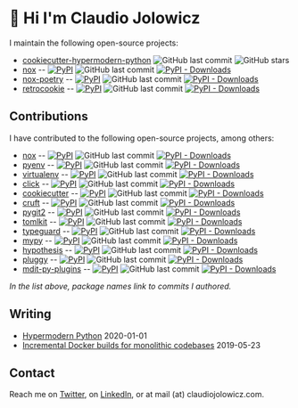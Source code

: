 # 👋 Hi I'm Claudio Jolowicz

I maintain the following open-source projects:

<!-- [[[cog

repos = [
    "cjolowicz/cookiecutter-hypermodern-python",
]

for repo in repos:
    org, _, package = repo.partition("/")
    entry = f"""\
- [{package}](https://github.com/{repo})
  ![GitHub last commit](https://img.shields.io/github/last-commit/{repo}?logo=python&style=flat-square)
  ![GitHub stars](https://img.shields.io/github/stars/{repo}?style=flat-square)
"""
    cog.out(entry)

repos = [
    "theacodes/nox",
    "cjolowicz/nox-poetry",
    "cjolowicz/retrocookie",
]

for repo in repos:
    org, _, package = repo.partition("/")
    entry = f"""\
- [{package}](https://github.com/{repo}) --
  [![PyPI](https://img.shields.io/pypi/v/{package}?style=flat-square)](https://pypi.org/project/{package})
  ![GitHub last commit](https://img.shields.io/github/last-commit/{repo}?logo=python&style=flat-square)
  [![PyPI - Downloads](https://img.shields.io/pypi/dm/{package}?style=flat-square)](https://pypistats.org/packages/{package})
"""
    cog.out(entry)

]]] -->
- [cookiecutter-hypermodern-python](https://github.com/cjolowicz/cookiecutter-hypermodern-python)
  ![GitHub last commit](https://img.shields.io/github/last-commit/cjolowicz/cookiecutter-hypermodern-python?logo=python&style=flat-square)
  ![GitHub stars](https://img.shields.io/github/stars/cjolowicz/cookiecutter-hypermodern-python?style=flat-square)
- [nox](https://github.com/theacodes/nox) --
  [![PyPI](https://img.shields.io/pypi/v/nox?style=flat-square)](https://pypi.org/project/nox)
  ![GitHub last commit](https://img.shields.io/github/last-commit/theacodes/nox?logo=python&style=flat-square)
  [![PyPI - Downloads](https://img.shields.io/pypi/dm/nox?style=flat-square)](https://pypistats.org/packages/nox)
- [nox-poetry](https://github.com/cjolowicz/nox-poetry) --
  [![PyPI](https://img.shields.io/pypi/v/nox-poetry?style=flat-square)](https://pypi.org/project/nox-poetry)
  ![GitHub last commit](https://img.shields.io/github/last-commit/cjolowicz/nox-poetry?logo=python&style=flat-square)
  [![PyPI - Downloads](https://img.shields.io/pypi/dm/nox-poetry?style=flat-square)](https://pypistats.org/packages/nox-poetry)
- [retrocookie](https://github.com/cjolowicz/retrocookie) --
  [![PyPI](https://img.shields.io/pypi/v/retrocookie?style=flat-square)](https://pypi.org/project/retrocookie)
  ![GitHub last commit](https://img.shields.io/github/last-commit/cjolowicz/retrocookie?logo=python&style=flat-square)
  [![PyPI - Downloads](https://img.shields.io/pypi/dm/retrocookie?style=flat-square)](https://pypistats.org/packages/retrocookie)
<!-- [[[end]]] -->

## Contributions

I have contributed to the following open-source projects, among others:

<!-- [[[cog

repos = [
    "theacodes/nox",
    "pyenv/pyenv",
    "pypa/virtualenv",
    "pallets/click",
    "cookiecutter/cookiecutter",
    "cruft/cruft",
    "libgit2/pygit2",
    "sdispater/tomlkit",
    "agronholm/typeguard",
    "python/mypy",
    "HypothesisWorks/hypothesis",
    "pytest-dev/pluggy",
    "executablebooks/mdit-py-plugins",
]

for repo in repos:
    org, _, package = repo.partition("/")

    if package == "click":
        url = "https://github.com/pallets/click/pull/1582/commits/b38cb0e2b1372c933ea42975632ee5792cef08cf"
    else:
        url = f"https://github.com/{org}/{package}/commits?author=cjolowicz"

    entry = f"""\
- [{package}]({url}) --
  [![PyPI](https://img.shields.io/pypi/v/{package}?style=flat-square)](https://pypi.org/project/{package})
  ![GitHub last commit](https://img.shields.io/github/last-commit/{repo}?logo=python&style=flat-square)
  [![PyPI - Downloads](https://img.shields.io/pypi/dm/{package}?style=flat-square)](https://pypistats.org/packages/{package})
"""
    cog.out(entry)

]]] -->
- [nox](https://github.com/theacodes/nox/commits?author=cjolowicz) --
  [![PyPI](https://img.shields.io/pypi/v/nox?style=flat-square)](https://pypi.org/project/nox)
  ![GitHub last commit](https://img.shields.io/github/last-commit/theacodes/nox?logo=python&style=flat-square)
  [![PyPI - Downloads](https://img.shields.io/pypi/dm/nox?style=flat-square)](https://pypistats.org/packages/nox)
- [pyenv](https://github.com/pyenv/pyenv/commits?author=cjolowicz) --
  [![PyPI](https://img.shields.io/pypi/v/pyenv?style=flat-square)](https://pypi.org/project/pyenv)
  ![GitHub last commit](https://img.shields.io/github/last-commit/pyenv/pyenv?logo=python&style=flat-square)
  [![PyPI - Downloads](https://img.shields.io/pypi/dm/pyenv?style=flat-square)](https://pypistats.org/packages/pyenv)
- [virtualenv](https://github.com/pypa/virtualenv/commits?author=cjolowicz) --
  [![PyPI](https://img.shields.io/pypi/v/virtualenv?style=flat-square)](https://pypi.org/project/virtualenv)
  ![GitHub last commit](https://img.shields.io/github/last-commit/pypa/virtualenv?logo=python&style=flat-square)
  [![PyPI - Downloads](https://img.shields.io/pypi/dm/virtualenv?style=flat-square)](https://pypistats.org/packages/virtualenv)
- [click](https://github.com/pallets/click/pull/1582/commits/b38cb0e2b1372c933ea42975632ee5792cef08cf) --
  [![PyPI](https://img.shields.io/pypi/v/click?style=flat-square)](https://pypi.org/project/click)
  ![GitHub last commit](https://img.shields.io/github/last-commit/pallets/click?logo=python&style=flat-square)
  [![PyPI - Downloads](https://img.shields.io/pypi/dm/click?style=flat-square)](https://pypistats.org/packages/click)
- [cookiecutter](https://github.com/cookiecutter/cookiecutter/commits?author=cjolowicz) --
  [![PyPI](https://img.shields.io/pypi/v/cookiecutter?style=flat-square)](https://pypi.org/project/cookiecutter)
  ![GitHub last commit](https://img.shields.io/github/last-commit/cookiecutter/cookiecutter?logo=python&style=flat-square)
  [![PyPI - Downloads](https://img.shields.io/pypi/dm/cookiecutter?style=flat-square)](https://pypistats.org/packages/cookiecutter)
- [cruft](https://github.com/cruft/cruft/commits?author=cjolowicz) --
  [![PyPI](https://img.shields.io/pypi/v/cruft?style=flat-square)](https://pypi.org/project/cruft)
  ![GitHub last commit](https://img.shields.io/github/last-commit/cruft/cruft?logo=python&style=flat-square)
  [![PyPI - Downloads](https://img.shields.io/pypi/dm/cruft?style=flat-square)](https://pypistats.org/packages/cruft)
- [pygit2](https://github.com/libgit2/pygit2/commits?author=cjolowicz) --
  [![PyPI](https://img.shields.io/pypi/v/pygit2?style=flat-square)](https://pypi.org/project/pygit2)
  ![GitHub last commit](https://img.shields.io/github/last-commit/libgit2/pygit2?logo=python&style=flat-square)
  [![PyPI - Downloads](https://img.shields.io/pypi/dm/pygit2?style=flat-square)](https://pypistats.org/packages/pygit2)
- [tomlkit](https://github.com/sdispater/tomlkit/commits?author=cjolowicz) --
  [![PyPI](https://img.shields.io/pypi/v/tomlkit?style=flat-square)](https://pypi.org/project/tomlkit)
  ![GitHub last commit](https://img.shields.io/github/last-commit/sdispater/tomlkit?logo=python&style=flat-square)
  [![PyPI - Downloads](https://img.shields.io/pypi/dm/tomlkit?style=flat-square)](https://pypistats.org/packages/tomlkit)
- [typeguard](https://github.com/agronholm/typeguard/commits?author=cjolowicz) --
  [![PyPI](https://img.shields.io/pypi/v/typeguard?style=flat-square)](https://pypi.org/project/typeguard)
  ![GitHub last commit](https://img.shields.io/github/last-commit/agronholm/typeguard?logo=python&style=flat-square)
  [![PyPI - Downloads](https://img.shields.io/pypi/dm/typeguard?style=flat-square)](https://pypistats.org/packages/typeguard)
- [mypy](https://github.com/python/mypy/commits?author=cjolowicz) --
  [![PyPI](https://img.shields.io/pypi/v/mypy?style=flat-square)](https://pypi.org/project/mypy)
  ![GitHub last commit](https://img.shields.io/github/last-commit/python/mypy?logo=python&style=flat-square)
  [![PyPI - Downloads](https://img.shields.io/pypi/dm/mypy?style=flat-square)](https://pypistats.org/packages/mypy)
- [hypothesis](https://github.com/HypothesisWorks/hypothesis/commits?author=cjolowicz) --
  [![PyPI](https://img.shields.io/pypi/v/hypothesis?style=flat-square)](https://pypi.org/project/hypothesis)
  ![GitHub last commit](https://img.shields.io/github/last-commit/HypothesisWorks/hypothesis?logo=python&style=flat-square)
  [![PyPI - Downloads](https://img.shields.io/pypi/dm/hypothesis?style=flat-square)](https://pypistats.org/packages/hypothesis)
- [pluggy](https://github.com/pytest-dev/pluggy/commits?author=cjolowicz) --
  [![PyPI](https://img.shields.io/pypi/v/pluggy?style=flat-square)](https://pypi.org/project/pluggy)
  ![GitHub last commit](https://img.shields.io/github/last-commit/pytest-dev/pluggy?logo=python&style=flat-square)
  [![PyPI - Downloads](https://img.shields.io/pypi/dm/pluggy?style=flat-square)](https://pypistats.org/packages/pluggy)
- [mdit-py-plugins](https://github.com/executablebooks/mdit-py-plugins/commits?author=cjolowicz) --
  [![PyPI](https://img.shields.io/pypi/v/mdit-py-plugins?style=flat-square)](https://pypi.org/project/mdit-py-plugins)
  ![GitHub last commit](https://img.shields.io/github/last-commit/executablebooks/mdit-py-plugins?logo=python&style=flat-square)
  [![PyPI - Downloads](https://img.shields.io/pypi/dm/mdit-py-plugins?style=flat-square)](https://pypistats.org/packages/mdit-py-plugins)
<!-- [[[end]]] -->

*In the list above, package names link to commits I authored.*

## Writing

- [Hypermodern Python](https://cjolowicz.github.io/posts/hypermodern-python-01-setup/) 2020-01-01
- [Incremental Docker builds for monolithic codebases](https://cjolowicz.github.io/posts/incremental-docker-builds-for-monolithic-codebases/) 2019-05-23

## Contact

Reach me on [Twitter], on [LinkedIn], or at mail (at) claudiojolowicz.com.

[Twitter]: https://twitter.com/cjolowicz
[LinkedIn]: https://linkedin.com/in/cjolowicz
